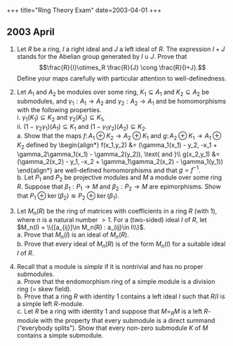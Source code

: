 +++
title="Ring Theory Exam"
date=2003-04-01
+++

## 2003 April

1. Let $R$ be a ring, $I$ a right ideal and $J$ a left ideal of $R$. The expression $I+J$ stands for the Abelian group generated by $I\cup J$. Prove that $$\frac{R}{I}\otimes_R \frac{R}{J} \cong \frac{R}{I+J}.$$ Define your maps carefully with particular attention to well-definedness.

2. Let $A_1$ and $A_2$ be modules over some ring, $K_1\subseteq A_1$ and $K_2\subseteq A_2$ be submodules, and $\gamma_1: A_1\rightarrow A_2$ and $\gamma_2: A_2\rightarrow A_1$ and be homomorphisms with the following properties.\
   i. $\gamma_1(K_1) \subseteq K_2$ and $\gamma_2(K_2) \subseteq K_1$,\
   ii. $(1-\gamma_2\gamma_1)(A_1) \subseteq K_1$ and $(1-\gamma_1\gamma_2)(A_2) \subseteq K_2$.\
   a. Show that the maps $f \colon A_1\oplus K_2 \rightarrow A_2\oplus K_1$ and $g \colon A_2\oplus K_1 \rightarrow A_1\oplus K_2$ defined by
   \begin{align*} 
   f(x_1,y_2) &= (\gamma_1(x_1) - y_2, -x_1 + \gamma_2\gamma_1(x_1) - \gamma_2(y_2)),  \text{ and }\\\\ 
   g(x_2,y_1) &= (\gamma_2(x_2) - y_1, -x_2 + \gamma_1\gamma_2(x_2) - \gamma_1(y_1))
   \end{align*}
   are well-defined homomorphisms and that $g = f^{-1}$.\
   b. Let $P_1$ and $P_2$ be projective modules and $M$ a module over some ring $R$. Suppose that $\beta_1: P_1\rightarrow M$ and $\beta_2: P_2 \rightarrow M$ are epimorphisms. Show that $P_1\oplus \ker(\beta_2) \cong P_2\oplus \ker(\beta_1)$.

3. Let $M_n(R)$ be the ring of matrices with coefficients in a ring $R$ (with 1), where $n$ is a natural number $> 1$. For a (two-sided) ideal $I$ of $R$, let $M_n(I) = \\{[a_{ij}]\in M_n(R) : a_{ij}\in I\\}$.\
   a. Prove that $M_n(I)$ is an ideal of $M_n(R)$.\
   b. Prove that every ideal of $M_n(R)$ is of the form $M_n(I)$ for a suitable ideal $I$ of $R$.

4. Recall that a module is *simple* if it is nontrivial and has no proper submodules.\
   a. Prove that the endomorphism ring of a simple module is a division ring (= skew field).\
   b. Prove that a ring $R$ with identity 1 contains a left ideal $I$ such that $R/I$ is a simple left $R$-module.\
   c. Let $R$ be a ring with identity 1 and suppose that $M = _RM$ is a left $R$-module with the property that every submodule is a direct summand (“everybody splits”). Show that every non-zero submodule $K$ of $M$ contains a simple submodule.



<!-- 
SOLUTION 1.
\[lemma:tensorelement\] Every element of
$\frac{R}{I}\otimes_R \frac{R}{J}$ can be written as a simple tensor
$(1+I)\otimes (r+J)$, for some $r\in R$.

Note that every element can certainly be written as a finite sum of
generators, say,
$(s_1+I)\otimes (r_1+J) + \cdots + (s_n+I)\otimes (r_n+J)$. Also,
$(s_i+I)\otimes (r_i+J) = (1+I)\otimes (s_ir_i+J)$, so
$$\sum_{i=1}^n (s_i+I)\otimes (r_i+J) =  \sum_{i=1}^n (1+I)\otimes (s_ir_i+J) =  (1+I)\otimes \left((\sum s_ir_i)+J\right).$$
This proves the lemma.

Now define the map
$\theta: \frac{R}{I}\times \frac{R}{J} \rightarrow \frac{R}{I+J}$ by
$\theta(s+I, r+J) = sr + (I+J)$. This is clearly a well-defined mapping
from one abelian group to another. For, if $(s+I, r+J) = (s'+I, r'+J)$,
then $s-s' \in I$ and $r-r'\in J$, so
$$sr -s'r' = sr - sr' + sr' - s'r' = s(r-r') + (s-s')r' \in I+J.$$
Therefore, $(s+I, r+J) = (s'+I, r'+J)$ implies
$\theta(s+I, r+J) = \theta(s'+I, r'+J)$.

A routine calculation shows that the mapping $\theta$ is bilinear, and
therefore (by the universal property of tensor products) induces a
unique homomorphism
$\hat{\theta}:\frac{R}{I}\otimes_R \frac{R}{J} \rightarrow \frac{R}{I+J},$
which is clearly surjective. To show that $\hat{\theta}$ is also
injective, suppose $x\in \ker \hat{\theta}$. By
lemma \[lemma:tensorelement\], $x = (1+I)\otimes (r+J)$ for some
$r\in R$, and
$$0=\hat{\theta}(x) = r+(I+J)\quad \Rightarrow  \quad r\in I+J\quad \Rightarrow \quad r = i+j,$$
for some $i\in I$ and $j\in J$. Therefore,
$$x = (1+I)\otimes (i+j+J) = (1+I)\otimes (i+J) = (i+I)\otimes (1+J) = I\otimes(1+J) = 0.$$
This shows that $ \ker \hat{\theta} = 0$, so $\hat{\theta}$ is an
isomorphism.

SOLUTION 3.
The first part is very easy. The second part is proved for $n=2$ below (see proposition \[prop:1\]), and for the general case in Lam’s book .


SOLUTION 4.
Let $M$ be a simple $R$-module, and suppose $\varphi$ is an endomorphism
of $M$ that is not identically zero. We must show that $\varphi$ is
invertible. It suffices to show that $\varphi$ is bijective. $M$ is
simple, so $\{0\}$ and $M$ are the only submodules. Of course,
$\ker \varphi$ and $\im \varphi$ are both submodules of $M$ (as is
easily verified). Since $\varphi$ is not the zero map, it must be the
case that $\im \varphi\neq \{0\}$ and $\ker \varphi \neq M$. Thus,
$\varphi$ is bijective.

By the standard Zorn’s lemma argument, we can find a maximal left ideal
$I$ in $R$. It is easily verified that $R/I$ is a left $R$-module.
Suppose $M$ is a left $R$-submodule of $R/I$. Then, in particular, $M$
is a left ideal of $R/I$. Recall that the left ideals of $R/I$ are in
one-to-one correspondence with the left ideals of $R$ which contain $I$.
Moreover, each left ideal in $R/I$ has the form $J/I$ for some left
ideal $J$ in $R$ containing $I$ (see, e.g., Hungerford , p. 126). Thus,
we have a chain of left ideals $I \subseteq J \subseteq R$ with
$M = J/I$. Since $I$ is maximal, either $J = I$, in which case $M$ is
the zero submodule of $R/I$, or $J = R$, in which case $M = R/I$. Since
$M$ was an arbitrary submodule of $R/I$, this proves that $R/I$ is a
simple module.

Let $k$ be a nonzero element of $K$. Clearly $Rk\subseteq K$ is also a
submodule of $M$. Therefore, $M = Rk \oplus N$ for some submodule $N$ of
$M$.


 -->
